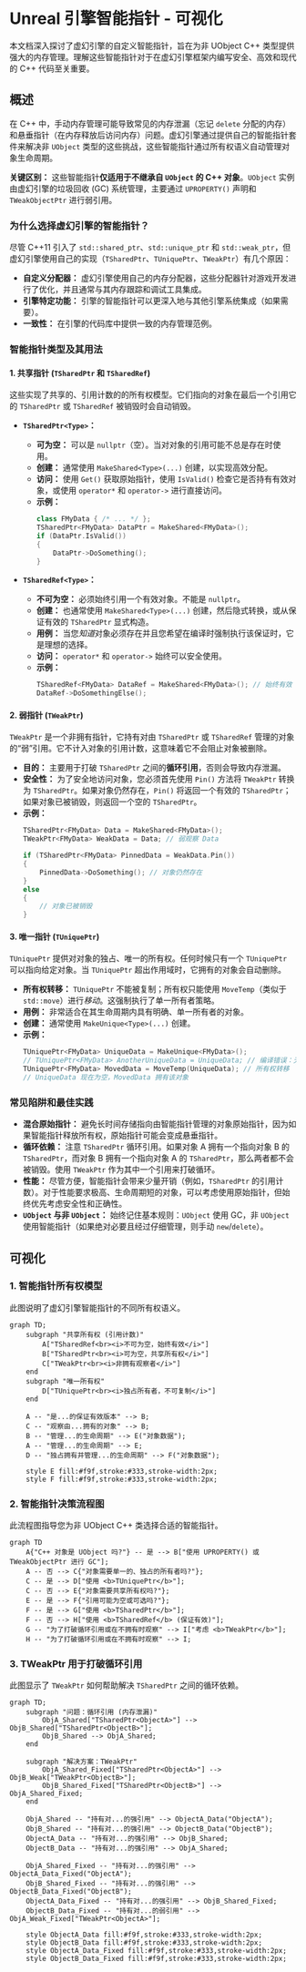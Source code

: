 # Unreal 引擎智能指针 - 可视化

本文档深入探讨了虚幻引擎的自定义智能指针，旨在为非 UObject C++ 类型提供强大的内存管理。理解这些智能指针对于在虚幻引擎框架内编写安全、高效和现代的 C++ 代码至关重要。

## 概述

在 C++ 中，手动内存管理可能导致常见的内存泄漏（忘记 `delete` 分配的内存）和悬垂指针（在内存释放后访问内存）问题。虚幻引擎通过提供自己的智能指针套件来解决非 `UObject` 类型的这些挑战，这些智能指针通过所有权语义自动管理对象生命周期。

**关键区别：** 这些智能指针**仅适用于不继承自 `UObject` 的 C++ 对象**。`UObject` 实例由虚幻引擎的垃圾回收 (GC) 系统管理，主要通过 `UPROPERTY()` 声明和 `TWeakObjectPtr` 进行弱引用。

### 为什么选择虚幻引擎的智能指针？

尽管 C++11 引入了 `std::shared_ptr`、`std::unique_ptr` 和 `std::weak_ptr`，但虚幻引擎使用自己的实现（`TSharedPtr`、`TUniquePtr`、`TWeakPtr`）有几个原因：

*   **自定义分配器：** 虚幻引擎使用自己的内存分配器，这些分配器针对游戏开发进行了优化，并且通常与其内存跟踪和调试工具集成。
*   **引擎特定功能：** 引擎的智能指针可以更深入地与其他引擎系统集成（如果需要）。
*   **一致性：** 在引擎的代码库中提供一致的内存管理范例。

### 智能指针类型及其用法

#### 1. 共享指针 (`TSharedPtr` 和 `TSharedRef`)

这些实现了共享的、引用计数的的所有权模型。它们指向的对象在最后一个引用它的 `TSharedPtr` 或 `TSharedRef` 被销毁时会自动销毁。

*   **`TSharedPtr<Type>`：**
    *   **可为空：** 可以是 `nullptr`（空）。当对对象的引用可能不总是存在时使用。
    *   **创建：** 通常使用 `MakeShared<Type>(...)` 创建，以实现高效分配。
    *   **访问：** 使用 `Get()` 获取原始指针，使用 `IsValid()` 检查它是否持有有效对象，或使用 `operator*` 和 `operator->` 进行直接访问。
    *   **示例：**
        ```cpp
        class FMyData { /* ... */ };
        TSharedPtr<FMyData> DataPtr = MakeShared<FMyData>();
        if (DataPtr.IsValid())
        {
            DataPtr->DoSomething();
        }
        ```

*   **`TSharedRef<Type>`：**
    *   **不可为空：** 必须始终引用一个有效对象。不能是 `nullptr`。
    *   **创建：** 也通常使用 `MakeShared<Type>(...)` 创建，然后隐式转换，或从保证有效的 `TSharedPtr` 显式构造。
    *   **用例：** 当您*知道*对象必须存在并且您希望在编译时强制执行该保证时，它是理想的选择。
    *   **访问：** `operator*` 和 `operator->` 始终可以安全使用。
    *   **示例：**
        ```cpp
        TSharedRef<FMyData> DataRef = MakeShared<FMyData>(); // 始终有效
        DataRef->DoSomethingElse();
        ```

#### 2. 弱指针 (`TWeakPtr`)

`TWeakPtr` 是一个非拥有指针，它持有对由 `TSharedPtr` 或 `TSharedRef` 管理的对象的“弱”引用。它不计入对象的引用计数，这意味着它不会阻止对象被删除。

*   **目的：** 主要用于打破 `TSharedPtr` 之间的**循环引用**，否则会导致内存泄漏。
*   **安全性：** 为了安全地访问对象，您必须首先使用 `Pin()` 方法将 `TWeakPtr` 转换为 `TSharedPtr`。如果对象仍然存在，`Pin()` 将返回一个有效的 `TSharedPtr`；如果对象已被销毁，则返回一个空的 `TSharedPtr`。
*   **示例：**
    ```cpp
    TSharedPtr<FMyData> Data = MakeShared<FMyData>();
    TWeakPtr<FMyData> WeakData = Data; // 弱观察 Data

    if (TSharedPtr<FMyData> PinnedData = WeakData.Pin())
    {
        PinnedData->DoSomething(); // 对象仍然存在
    }
    else
    {
        // 对象已被销毁
    }
    ```

#### 3. 唯一指针 (`TUniquePtr`)

`TUniquePtr` 提供对对象的独占、唯一的所有权。任何时候只有一个 `TUniquePtr` 可以指向给定对象。当 `TUniquePtr` 超出作用域时，它拥有的对象会自动删除。

*   **所有权转移：** `TUniquePtr` 不能被复制；所有权只能使用 `MoveTemp`（类似于 `std::move`）进行*移动*。这强制执行了单一所有者策略。
*   **用例：** 非常适合在其生命周期内具有明确、单一所有者的对象。
*   **创建：** 通常使用 `MakeUnique<Type>(...)` 创建。
*   **示例：**
    ```cpp
    TUniquePtr<FMyData> UniqueData = MakeUnique<FMyData>();
    // TUniquePtr<FMyData> AnotherUniqueData = UniqueData; // 编译错误：无法复制
    TUniquePtr<FMyData> MovedData = MoveTemp(UniqueData); // 所有权转移
    // UniqueData 现在为空，MovedData 拥有该对象
    ```

### 常见陷阱和最佳实践

*   **混合原始指针：** 避免长时间存储指向由智能指针管理的对象原始指针，因为如果智能指针释放所有权，原始指针可能会变成悬垂指针。
*   **循环依赖：** 注意 `TSharedPtr` 循环引用。如果对象 A 拥有一个指向对象 B 的 `TSharedPtr`，而对象 B 拥有一个指向对象 A 的 `TSharedPtr`，那么两者都不会被销毁。使用 `TWeakPtr` 作为其中一个引用来打破循环。
*   **性能：** 尽管方便，智能指针会带来少量开销（例如，`TSharedPtr` 的引用计数）。对于性能要求极高、生命周期短的对象，可以考虑使用原始指针，但始终优先考虑安全性和正确性。
*   **`UObject` 与非 `UObject`：** 始终记住基本规则：`UObject` 使用 GC，非 `UObject` 使用智能指针（如果绝对必要且经过仔细管理，则手动 `new`/`delete`）。

## 可视化

### 1. 智能指针所有权模型

此图说明了虚幻引擎智能指针的不同所有权语义。

```mermaid
graph TD;
    subgraph "共享所有权 (引用计数)"
        A["TSharedRef<br><i>不可为空，始终有效</i>"]
        B["TSharedPtr<br><i>可为空，共享所有权</i>"]
        C["TWeakPtr<br><i>非拥有观察者</i>"]
    end
    subgraph "唯一所有权"
        D["TUniquePtr<br><i>独占所有者，不可复制</i>"]
    end

    A -- "是...的保证有效版本" --> B;
    C -- "观察由...拥有的对象" --> B;
    B -- "管理...的生命周期" --> E("对象数据");
    A -- "管理...的生命周期" --> E;
    D -- "独占拥有并管理...的生命周期" --> F("对象数据");

    style E fill:#f9f,stroke:#333,stroke-width:2px;
    style F fill:#f9f,stroke:#333,stroke-width:2px;
```

### 2. 智能指针决策流程图

此流程图指导您为非 UObject C++ 类选择合适的智能指针。

```mermaid
graph TD
    A{"C++ 对象是 UObject 吗?"} -- 是 --> B["使用 UPROPERTY() 或 TWeakObjectPtr 进行 GC"];
    A -- 否 --> C{"对象需要单一的、独占的所有者吗?"};
    C -- 是 --> D["使用 <b>TUniquePtr</b>"];
    C -- 否 --> E{"对象需要共享所有权吗?"};
    E -- 是 --> F{"引用可能为空或可选吗?"};
    F -- 是 --> G["使用 <b>TSharedPtr</b>"];
    F -- 否 --> H["使用 <b>TSharedRef</b> (保证有效)"];
    G -- "为了打破循环引用或在不拥有时观察" --> I["考虑 <b>TWeakPtr</b>"];
    H -- "为了打破循环引用或在不拥有时观察" --> I;
```

### 3. TWeakPtr 用于打破循环引用

此图显示了 `TWeakPtr` 如何帮助解决 `TSharedPtr` 之间的循环依赖。

```mermaid
graph TD;
    subgraph "问题：循环引用 (内存泄漏)"
        ObjA_Shared["TSharedPtr<ObjectA>"] --> ObjB_Shared["TSharedPtr<ObjectB>"];
        ObjB_Shared --> ObjA_Shared;
    end

    subgraph "解决方案：TWeakPtr"
        ObjA_Shared_Fixed["TSharedPtr<ObjectA>"] --> ObjB_Weak["TWeakPtr<ObjectB>"];
        ObjB_Shared_Fixed["TSharedPtr<ObjectB>"] --> ObjA_Shared_Fixed;
    end

    ObjA_Shared -- "持有对...的强引用" --> ObjectA_Data("ObjectA");
    ObjB_Shared -- "持有对...的强引用" --> ObjectB_Data("ObjectB");
    ObjectA_Data -- "持有对...的强引用" --> ObjB_Shared;
    ObjectB_Data -- "持有对...的强引用" --> ObjA_Shared;

    ObjA_Shared_Fixed -- "持有对...的强引用" --> ObjectA_Data_Fixed("ObjectA");
    ObjB_Shared_Fixed -- "持有对...的强引用" --> ObjectB_Data_Fixed("ObjectB");
    ObjectA_Data_Fixed -- "持有对...的强引用" --> ObjB_Shared_Fixed;
    ObjectB_Data_Fixed -- "持有对...的弱引用" --> ObjA_Weak_Fixed["TWeakPtr<ObjectA>"];

    style ObjectA_Data fill:#f9f,stroke:#333,stroke-width:2px;
    style ObjectB_Data fill:#f9f,stroke:#333,stroke-width:2px;
    style ObjectA_Data_Fixed fill:#f9f,stroke:#333,stroke-width:2px;
    style ObjectB_Data_Fixed fill:#f9f,stroke:#333,stroke-width:2px;
```